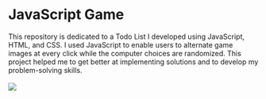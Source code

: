 # JavaScript Game
This repository is dedicated to a Todo List I developed using JavaScript, HTML, and CSS. I used JavaScript to enable users to alternate game images at every click while the computer choices are randomized. This project helped me to get better at implementing solutions and to develop my problem-solving skills.
<br />
<br />
<img src="https://i.imgur.com/5zWjcLK.png"/>
